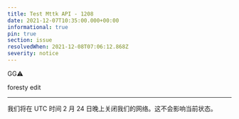 ```yaml
---
title: Test Mttk API - 1208
date: 2021-12-07T10:35:00.000+00:00
informational: true
pin: true
section: issue
resolvedWhen: 2021-12-08T07:06:12.868Z
severity: notice
---
```

GG⚠️

foresty edit

***

我们将在 UTC 时间 2 月 24 日晚上关闭我们的网络。这不会影响当前状态。